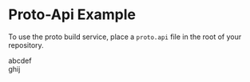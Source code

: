  # Proto-Api Example 

To use the proto build service, place a `proto.api` file in the root of your repository.

abcdef      
ghij
